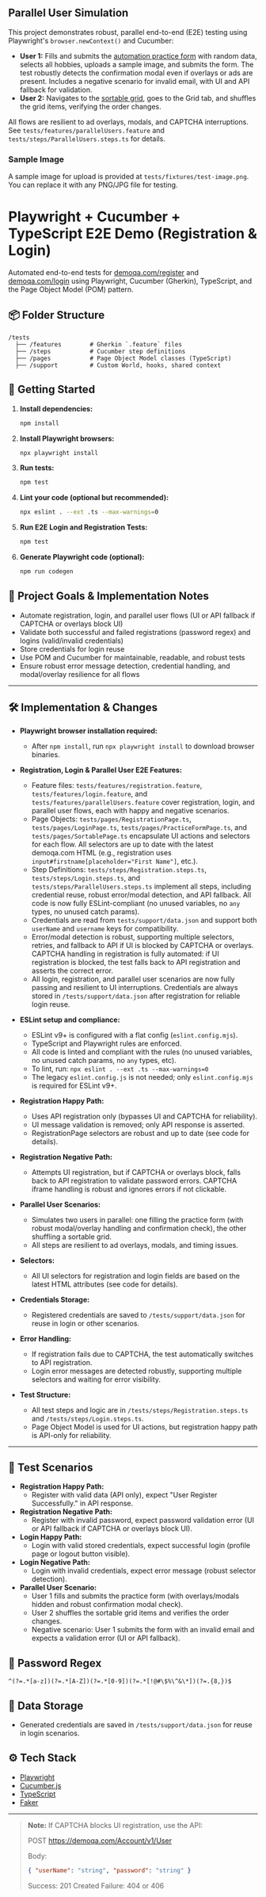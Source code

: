 ## Parallel User Simulation

This project demonstrates robust, parallel end-to-end (E2E) testing using Playwright's `browser.newContext()` and Cucumber:

- **User 1:** Fills and submits the [automation practice form](https://demoqa.com/automation-practice-form) with random data, selects all hobbies, uploads a sample image, and submits the form. The test robustly detects the confirmation modal even if overlays or ads are present. Includes a negative scenario for invalid email, with UI and API fallback for validation.
- **User 2:** Navigates to the [sortable grid](https://demoqa.com/sortable), goes to the Grid tab, and shuffles the grid items, verifying the order changes.

All flows are resilient to ad overlays, modals, and CAPTCHA interruptions. See `tests/features/parallelUsers.feature` and `tests/steps/ParallelUsers.steps.ts` for details.

### Sample Image

A sample image for upload is provided at `tests/fixtures/test-image.png`. You can replace it with any PNG/JPG file for testing.
# Playwright + Cucumber + TypeScript E2E Demo (Registration & Login)

Automated end-to-end tests for [demoqa.com/register](https://demoqa.com/register) and [demoqa.com/login](https://demoqa.com/login) using Playwright, Cucumber (Gherkin), TypeScript, and the Page Object Model (POM) pattern.

## 📦 Folder Structure

```
/tests
  ├── /features        # Gherkin `.feature` files
  ├── /steps           # Cucumber step definitions
  ├── /pages           # Page Object Model classes (TypeScript)
  ├── /support         # Custom World, hooks, shared context
```




## 🚀 Getting Started

1. **Install dependencies:**
   ```sh
   npm install
   ```

2. **Install Playwright browsers:**
   ```sh
   npx playwright install
   ```

3. **Run tests:**
   ```sh
   npm test
   ```



4. **Lint your code (optional but recommended):**
   ```sh
   npx eslint . --ext .ts --max-warnings=0
   ```

5. **Run E2E Login and Registration Tests:**
   ```sh
   npm test
   ```

5. **Generate Playwright code (optional):**
   ```sh
   npm run codegen
   ```



## 📝 Project Goals & Implementation Notes
- Automate registration, login, and parallel user flows (UI or API fallback if CAPTCHA or overlays block UI)
- Validate both successful and failed registrations (password regex) and logins (valid/invalid credentials)
- Store credentials for login reuse
- Use POM and Cucumber for maintainable, readable, and robust tests
- Ensure robust error message detection, credential handling, and modal/overlay resilience for all flows

---




## 🛠️ Implementation & Changes

- **Playwright browser installation required:**
  - After `npm install`, run `npx playwright install` to download browser binaries.


- **Registration, Login & Parallel User E2E Features:**
  - Feature files: `tests/features/registration.feature`, `tests/features/login.feature`, and `tests/features/parallelUsers.feature` cover registration, login, and parallel user flows, each with happy and negative scenarios.
  - Page Objects: `tests/pages/RegistrationPage.ts`, `tests/pages/LoginPage.ts`, `tests/pages/PracticeFormPage.ts`, and `tests/pages/SortablePage.ts` encapsulate UI actions and selectors for each flow. All selectors are up to date with the latest demoqa.com HTML (e.g., registration uses `input#firstname[placeholder="First Name"]`, etc.).
  - Step Definitions: `tests/steps/Registration.steps.ts`, `tests/steps/Login.steps.ts`, and `tests/steps/ParallelUsers.steps.ts` implement all steps, including credential reuse, robust error/modal detection, and API fallback. All code is now fully ESLint-compliant (no unused variables, no `any` types, no unused catch params).
  - Credentials are read from `tests/support/data.json` and support both `userName` and `username` keys for compatibility.
  - Error/modal detection is robust, supporting multiple selectors, retries, and fallback to API if UI is blocked by CAPTCHA or overlays. CAPTCHA handling in registration is fully automated: if UI registration is blocked, the test falls back to API registration and asserts the correct error.
  - All login, registration, and parallel user scenarios are now fully passing and resilient to UI interruptions. Credentials are always stored in `/tests/support/data.json` after registration for reliable login reuse.

- **ESLint setup and compliance:**
  - ESLint v9+ is configured with a flat config (`eslint.config.mjs`).
  - TypeScript and Playwright rules are enforced.
  - All code is linted and compliant with the rules (no unused variables, no unused catch params, no `any` types, etc).
  - To lint, run: `npx eslint . --ext .ts --max-warnings=0`
  - The legacy `eslint.config.js` is not needed; only `eslint.config.mjs` is required for ESLint v9+.

- **Registration Happy Path:**
  - Uses API registration only (bypasses UI and CAPTCHA for reliability).
  - UI message validation is removed; only API response is asserted.
  - RegistrationPage selectors are robust and up to date (see code for details).
- **Registration Negative Path:**
  - Attempts UI registration, but if CAPTCHA or overlays block, falls back to API registration to validate password errors. CAPTCHA iframe handling is robust and ignores errors if not clickable.
- **Parallel User Scenarios:**
  - Simulates two users in parallel: one filling the practice form (with robust modal/overlay handling and confirmation check), the other shuffling a sortable grid.
  - All steps are resilient to ad overlays, modals, and timing issues.
- **Selectors:**
  - All UI selectors for registration and login fields are based on the latest HTML attributes (see code for details).
- **Credentials Storage:**
  - Registered credentials are saved to `/tests/support/data.json` for reuse in login or other scenarios.
- **Error Handling:**
  - If registration fails due to CAPTCHA, the test automatically switches to API registration.
  - Login error messages are detected robustly, supporting multiple selectors and waiting for error visibility.
- **Test Structure:**
  - All test steps and logic are in `/tests/steps/Registration.steps.ts` and `/tests/steps/Login.steps.ts`.
  - Page Object Model is used for UI actions, but registration happy path is API-only for reliability.

---



## 🧪 Test Scenarios

- **Registration Happy Path:**
  - Register with valid data (API only), expect "User Register Successfully." in API response.
- **Registration Negative Path:**
  - Register with invalid password, expect password validation error (UI or API fallback if CAPTCHA or overlays block UI).
- **Login Happy Path:**
  - Login with valid stored credentials, expect successful login (profile page or logout button visible).
- **Login Negative Path:**
  - Login with invalid credentials, expect error message (robust selector detection).
- **Parallel User Scenario:**
  - User 1 fills and submits the practice form (with overlays/modals hidden and robust confirmation modal check).
  - User 2 shuffles the sortable grid items and verifies the order changes.
  - Negative scenario: User 1 submits the form with an invalid email and expects a validation error (UI or API fallback).

## 🔐 Password Regex
```
^(?=.*[a-z])(?=.*[A-Z])(?=.*[0-9])(?=.*[!@#\$%\^&\*])(?=.{8,})$
```

## 📁 Data Storage
- Generated credentials are saved in `/tests/support/data.json` for reuse in login scenarios.

## ⚙️ Tech Stack
- [Playwright](https://playwright.dev/)
- [Cucumber.js](https://github.com/cucumber/cucumber-js)
- [TypeScript](https://www.typescriptlang.org/)
- [Faker](https://fakerjs.dev/)

---

> **Note:** If CAPTCHA blocks UI registration, use the API:
> 
> POST https://demoqa.com/Account/v1/User
> 
> Body:
> ```json
> { "userName": "string", "password": "string" }
> ```
> 
> Success: 201 Created
> Failure: 404 or 406
